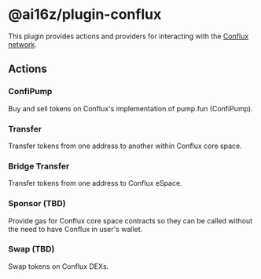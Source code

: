 # @ai16z/plugin-conflux

This plugin provides actions and providers for interacting with the [Conflux network](https://www.confluxdocs.com/docs/general).

## Actions

### ConfiPump

Buy and sell tokens on Conflux's implementation of pump.fun (ConfiPump).

### Transfer

Transfer tokens from one address to another within Conflux core space.

### Bridge Transfer

Transfer tokens from one address to Conflux eSpace.

### Sponsor (TBD)

Provide gas for Conflux core space contracts so they can be called without the need to have Conflux in user's wallet.

### Swap (TBD)

Swap tokens on Conflux DEXs.
